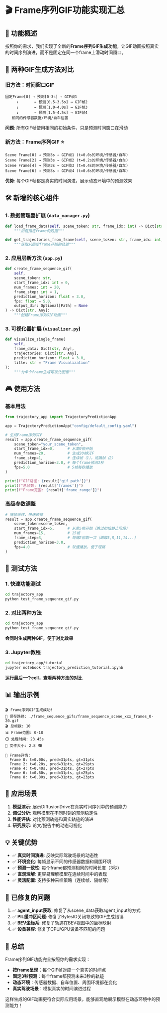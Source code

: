 # 🎬 Frame序列GIF功能实现汇总

## 🎯 功能概述

按照你的需求，我们实现了全新的**Frame序列GIF生成功能**，让GIF动画按照真实的时间序列演进，而不是固定在同一个frame上滑动时间窗口。

## 🔄 两种GIF生成方法对比

### 旧方法：时间窗口GIF
```
固定Frame[0] → 预测[0-3s] → GIF帧1
     ↓       → 预测[0.5-3.5s] → GIF帧2  
     ↓       → 预测[1.0-4.0s] → GIF帧3
     ↓       → 预测[1.5-4.5s] → GIF帧4
   相同的传感器数据/环境/自车位置
```
**问题**: 所有GIF帧使用相同的初始条件，只是预测时间窗口在滑动

### 新方法：Frame序列GIF ⭐
```
Scene Frame[0] → 预测3s → GIF帧1 (t=0.0s的环境/传感器/自车)
Scene Frame[2] → 预测3s → GIF帧2 (t=0.2s的环境/传感器/自车)  
Scene Frame[4] → 预测3s → GIF帧3 (t=0.4s的环境/传感器/自车)
Scene Frame[6] → 预测3s → GIF帧4 (t=0.6s的环境/传感器/自车)
```
**优势**: 每个GIF帧都是真实的时间演进，展示动态环境中的预测效果

## 🛠️ 新增的核心组件

### 1. 数据管理器扩展 (`data_manager.py`)
```python
def load_frame_data(self, scene_token: str, frame_idx: int) -> Dict[str, Any]:
    """加载指定frame的数据"""

def get_trajectories_from_frame(self, scene_token: str, frame_idx: int, horizon: float = 3.0) -> Dict[str, Any]:
    """获取从指定frame开始的轨迹"""
```

### 2. 应用层新方法 (`app.py`)
```python
def create_frame_sequence_gif(
    self,
    scene_token: str,
    start_frame_idx: int = 0,
    num_frames: int = 20,
    frame_step: int = 1,
    prediction_horizon: float = 3.0,
    fps: float = 5.0,
    output_dir: Optional[Path] = None
) -> Dict[str, Any]:
    """创建Frame序列GIF动画"""
```

### 3. 可视化器扩展 (`visualizer.py`)
```python
def visualize_single_frame(
    self,
    frame_data: Dict[str, Any],
    trajectories: Dict[str, Any],
    prediction_horizon: float = 3.0,
    title: str = "Frame Visualization"
):
    """为单个frame生成可视化图像"""
```

## 🎮 使用方法

### 基本用法
```python
from trajectory_app import TrajectoryPredictionApp

app = TrajectoryPredictionApp("config/default_config.yaml")

# 生成Frame序列GIF
result = app.create_frame_sequence_gif(
    scene_token="your_scene_token",
    start_frame_idx=0,      # 从第0帧开始
    num_frames=20,          # 生成20帧GIF
    frame_step=1,           # 连续帧（1），或隔帧（2）
    prediction_horizon=3.0, # 每个frame预测3秒
    fps=5.0                 # 5帧每秒播放
)

print(f"GIF路径: {result['gif_path']}")
print(f"总帧数: {result['frames']}")
print(f"Frame范围: {result['frame_range']}")
```

### 高级参数调整
```python
# 隔帧采样，快速预览
result = app.create_frame_sequence_gif(
    scene_token=scene_token,
    start_frame_idx=5,      # 从第5帧开始（跳过初始静止阶段）
    num_frames=15,          # 15帧
    frame_step=3,           # 每隔2帧取一次（即取5,8,11,14...）
    prediction_horizon=3.0,
    fps=4.0                 # 较慢播放，便于观察
)
```

## 🧪 测试方法

### 1. 快速功能测试
```bash
cd trajectory_app
python test_frame_sequence_gif.py
```

### 2. 对比两种方法
```bash
cd trajectory_app  
python test_frame_sequence_gif.py
```
**会同时生成两种GIF，便于对比效果**

### 3. Jupyter教程
```bash
cd trajectory_app/tutorial
jupyter notebook trajectory_prediction_tutorial.ipynb
```
**运行最后一个cell，查看两种方法的对比**

## 📊 输出示例

```
🎬 Frame序列GIF生成成功!
📁 保存路径: ./frame_sequence_gifs/frame_sequence_scene_xxx_frames_0-20.gif
🎬 总帧数: 10
📊 Frame范围: 0-18
⏱️ 处理时间: 23.45s
💾 文件大小: 2.8 MB

📝 Frame详情:
  Frame 0: t=0.00s, pred=31pts, gt=31pts
  Frame 2: t=0.20s, pred=31pts, gt=29pts
  Frame 4: t=0.40s, pred=31pts, gt=27pts
  Frame 6: t=0.60s, pred=31pts, gt=25pts
  Frame 8: t=0.80s, pred=31pts, gt=23pts
```

## 🎯 应用场景

1. **模型演示**: 展示DiffusionDrive在真实时间序列中的预测能力
2. **调试分析**: 观察模型在不同时刻的预测稳定性
3. **性能评估**: 对比预测轨迹和真实轨迹的演进
4. **研究展示**: 论文/报告中的动态可视化

## 💡 关键优势

- ✅ **真实时间演进**: 反映实际驾驶场景的动态性
- ✅ **环境变化**: 每帧显示不同的传感器数据和周围环境
- ✅ **预测一致性**: 每个frame都预测相同的时间长度（3秒）
- ✅ **直观理解**: 更容易理解模型在连续时间中的表现
- ✅ **灵活配置**: 支持多种采样策略（连续帧、隔帧等）

## 🔧 已修复的问题

1. ✅ **agent_input获取**: 修复了从scene_data获取agent_input的方式
2. ✅ **PIL缓冲区问题**: 修复了BytesIO关闭导致的GIF生成错误  
3. ✅ **BEV坐标系**: 修复了轨迹在BEV视图中的坐标映射
4. ✅ **设备兼容**: 修复了CPU/GPU设备不匹配的问题

## 🎉 总结

Frame序列GIF功能完全按照你的需求实现：
- **按frame呈现**：每个GIF帧对应一个真实的时间点
- **固定3秒预测**：每个frame都预测未来3秒的轨迹
- **动态环境**：传感器数据、自车位置、周围环境都在变化
- **真实驾驶场景**：模拟真实的时间演进过程

这样生成的GIF动画更符合实际应用场景，能够直观地展示模型在动态环境中的预测能力！ 